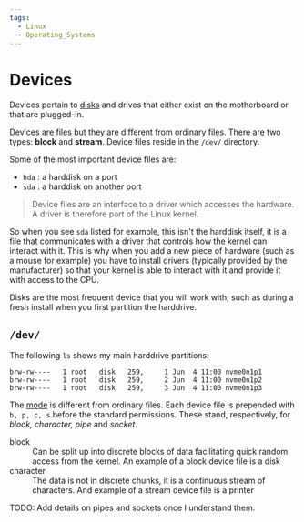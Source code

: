 ```yaml
---
tags:
  - Linux
  - Operating_Systems
---
```


# Devices

Devices pertain to [disks](./Disks.md) and drives that either exist on the motherboard or that are plugged-in. 

Devices are files but they are different from ordinary files. There are two types: **block** and **stream**. Device files reside in the `/dev/` directory.

Some of the most important device files are:
* `hda` : a harddisk on a port
* `sda` : a harddisk on another port

> Device files are an interface to a driver which accesses the hardware. A driver is therefore part of the Linux kernel.

So when you see  `sda` listed for example, this isn't the harddisk itself, it is a file that communicates with a driver that controls how the kernel can interact with it. This is why when you add a new piece of hardware (such as a mouse for example) you have to install drivers (typically provided by the manufacturer) so that your kernel is able to interact with it and provide it with access to the CPU.

Disks are the most frequent device that you will work with, such as during a fresh install when you first partition the harddrive. 

## `/dev/`

The following `ls` shows my main harddrive partitions:
```
brw-rw----   1 root   disk   259,     1 Jun  4 11:00 nvme0n1p1
brw-rw----   1 root   disk   259,     2 Jun  4 11:00 nvme0n1p2
brw-rw----   1 root   disk   259,     3 Jun  4 11:00 nvme0n1p3
```
The [mode](../Programming_Languages/Shell_Scripting/File_permissions_and_execution.md#what-the-output-means) is different from ordinary files. Each device file is prepended with `b, p, c, s` before the standard permissions. These stand, respectively, for _block, character, pipe_ and _socket_. 
<dl>
  <dt>block</dt>
  <dd>Can be split up into discrete blocks of data facilitating quick random access from the kernel. An example of a block device file is a disk</dd>
  <dt>character</dt>
  <dd>The data is not in discrete chunks, it is a continuous stream of characters. And example of a stream device file is a printer</dd>
</dl>

TODO: Add details on pipes and sockets once I understand them. 

